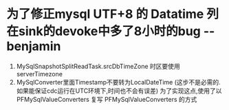 # 为了修正mysql UTF+8 的 Datatime 列 在sink的devoke中多了8小时的bug -- benjamin
1. MySqlSnapshotSplitReadTask.srcDbTimeZone 时区要使用 serverTimezone
2. MySqlConverter里面Timestamp不要转为LocalDateTime (这步不是必需的.如果能保证cdc运行在UTC环境下,时间也不会有误差)
    为了实现这点,使用了以 PFMySqlValueConverters 复写 PFMySqlValueConverters 的方式